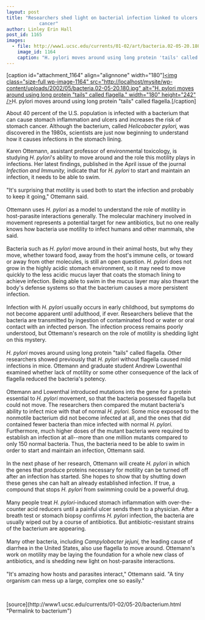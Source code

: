 ```yaml
---
layout: post
title: "Researchers shed light on bacterial infection linked to ulcers and stomach
			cancer"
author: Linley Erin Hall
post_id: 1165
images:
  - file: http://www1.ucsc.edu/currents/01-02/art/bacteria.02-05-20.180.jpg
    image_id: 1164
    caption: "H. pylori moves around using long protein 'tails' called flagella."
---
```


[caption id="attachment_1164" align="alignnone" width="180"]<a href="http://localhost/mysite/wp-content/uploads/2002/05/bacteria.02-05-20.180.jpg"><img class="size-full wp-image-1164" src="http://localhost/mysite/wp-content/uploads/2002/05/bacteria.02-05-20.180.jpg" alt="H. pylori moves around using long protein "tails" called flagella." width="180" height="242" /></a>H. pylori moves around using long protein "tails" called flagella.[/caption]
<p>
  About 40 percent of the U.S. population is infected with a bacterium that can cause stomach inflammation and ulcers and increases the risk of stomach cancer. Although the bacterium, called <i>Helicobacter pylori,</i> was discovered in the 1980s, scientists are just now beginning to understand how it causes infections in the stomach lining.
</p>Karen Ottemann, assistant professor of environmental toxicology, is studying <i>H. pylori</i>'s ability to move around and the role this motility plays in infections. Her latest findings, published in the April issue of the journal <i>Infection and Immunity,</i> indicate that for <i>H. pylori</i> to start and maintain an infection, it needs to be able to swim.<br>
<br>
"It's surprising that motility is used both to start the infection and probably to keep it going," Ottemann said.<br>
<br>
Ottemann uses <i>H. pylori</i> as a model to understand the role of motility in host-parasite interactions generally. The molecular machinery involved in movement represents a potential target for new antibiotics, but no one really knows how bacteria use motility to infect humans and other mammals, she said.<br>
<br>
Bacteria such as <i>H. pylori</i> move around in their animal hosts, but why they move, whether toward food, away from the host's immune cells, or toward or away from other molecules, is still an open question. <i>H. pylori</i> does not grow in the highly acidic stomach environment, so it may need to move quickly to the less acidic mucus layer that coats the stomach lining to achieve infection. Being able to swim in the mucus layer may also thwart the body's defense systems so that the bacterium causes a more persistent infection.<br>
<br>
Infection with <i>H. pylori</i> usually occurs in early childhood, but symptoms do not become apparent until adulthood, if ever. Researchers believe that the bacteria are transmitted by ingestion of contaminated food or water or oral contact with an infected person. The infection process remains poorly understood, but Ottemann's research on the role of motility is shedding light on this mystery.<br>
<br>
<i>H. pylori</i> moves around using long protein "tails" called flagella. Other researchers showed previously that <i>H. pylori</i> without flagella caused mild infections in mice. Ottemann and graduate student Andrew Lowenthal examined whether lack of motility or some other consequence of the lack of flagella reduced the bacteria's potency.<br>
<br>
Ottemann and Lowenthal introduced mutations into the gene for a protein essential to <i>H. pylori</i> movement, so that the bacteria possessed flagella but could not move. The researchers then compared the mutant bacteria's ability to infect mice with that of normal <i>H. pylori.</i> Some mice exposed to the nonmotile bacterium did not become infected at all, and the ones that did contained fewer bacteria than mice infected with normal <i>H. pylori.</i> Furthermore, much higher doses of the mutant bacteria were required to establish an infection at all--more than one million mutants compared to only 150 normal bacteria. Thus, the bacteria need to be able to swim in order to start and maintain an infection, Ottemann said.<br>
<br>
In the next phase of her research, Ottemann will create <i>H. pylori</i> in which the genes that produce proteins necessary for motility can be turned off after an infection has started. She hopes to show that by shutting down these genes she can halt an already established infection. If true, a compound that stops <i>H. pylori</i> from swimming could be a powerful drug.<br>
<br>
Many people treat <i>H. pylori</i>-induced stomach inflammation with over-the-counter acid reducers until a painful ulcer sends them to a physician. After a breath test or stomach biopsy confirms <i>H. pylori</i> infection, the bacteria are usually wiped out by a course of antibiotics. But antibiotic-resistant strains of the bacterium are appearing.<br>
<br>
Many other bacteria, including <i>Campylobacter jejuni,</i> the leading cause of diarrhea in the United States, also use flagella to move around. Ottemann's work on motility may be laying the foundation for a whole new class of antibiotics, and is shedding new light on host-parasite interactions.<br>
<br>
"It's amazing how hosts and parasites interact," Ottemann said. "A tiny organism can mess up a large, complex one so easily."
<p>
  <br>

</p>
<p>

</p>
[source](http://www1.ucsc.edu/currents/01-02/05-20/bacterium.html "Permalink to bacterium")
